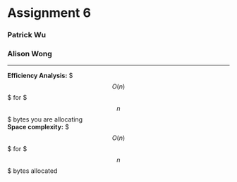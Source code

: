 # Assignment 6
### Patrick Wu
### Alison Wong

---
**Efficiency Analysis:**
$$$O(n)$$$ for $$$n$$$ bytes you are allocating  
**Space complexity:** $$$O(n)$$$ for $$$n$$$ bytes allocated